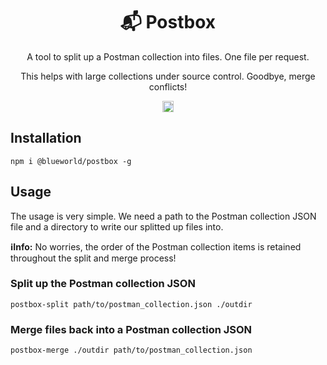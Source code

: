 <h1 align="center">📬 Postbox</h1>
<p align="center">A tool to split up a Postman collection into files. One file per request.</p>
<p align="center">This helps with large collections under source control.
Goodbye, merge conflicts!</p>
<p align="center">
	<a href="https://badge.fury.io/js/%40blueworld%2Fdictionarray">
		<img src="https://badge.fury.io/js/%40blueworld%2Fpostbox.svg" alt="npm version" height="18">
	</a>
</p>

## Installation

`npm i @blueworld/postbox -g`

## Usage

The usage is very simple. We need a path to the Postman collection JSON file and a directory to write our splitted up files into.

**ℹ️Info:** No worries, the order of the Postman collection items is retained throughout the split and merge process!

### Split up the Postman collection JSON

`postbox-split path/to/postman_collection.json ./outdir`

### Merge files back into a Postman collection JSON

`postbox-merge ./outdir path/to/postman_collection.json`
